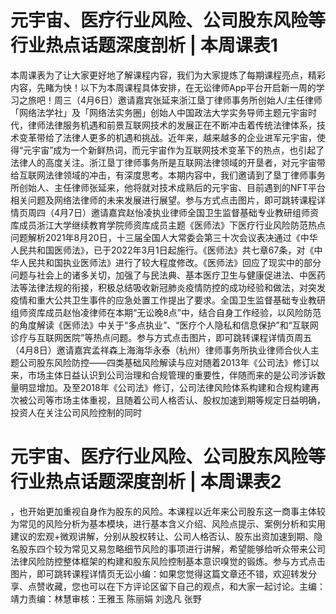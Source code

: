 # 元宇宙、医疗行业风险、公司股东风险等行业热点话题深度剖析 | 本周课表1

本周课表为了让大家更好地了解课程内容，我们为大家提炼了每期课程亮点，精彩内容，先睹为快！以下为本周课程具体安排，在无讼律师App平台开启新一周的学习之旅吧！周三（4月6日）邀请嘉宾张延来浙江垦丁律师事务所创始人/主任律师「网络法学社」及「网络法实务圈」创始人中国政法大学实务导师主题元宇宙时代，律师法律服务机遇和前景互联网技术的发展正在不断冲击着传统法律体系，技术变革带给了法律人更多的机遇和挑战。近年来，越来越多的企业进军元宇宙，使得“元宇宙”成为一个新鲜热词，而元宇宙作为互联网技术变革下的热点，也引起了法律人的高度关注。浙江垦丁律师事务所是互联网法律领域的开垦者，对元宇宙带给互联网法律领域的冲击，有深度思考。本期内容中，我们邀请到了垦丁律师事务所创始人、主任律师张延来，他将就对技术成熟后的元宇宙、目前遇到的NFT平台相关问题及网络法律师的未来发展进行展望。参与方式点击图片，即可跳转课程详情页周四（4月7日）邀请嘉宾赵怡凌执业律师全国卫生监督基础专业教研组师资库成员浙江大学继续教育学院师资库成员主题《医师法》下医疗行业风险防范热点问题解析2021年8月20日，十三届全国人大常委会第三十次会议表决通过《中华人民共和国医师法》，已于2022年3月1日起施行。《医师法》共七章67条，对《中华人民共和国执业医师法》进行了较大程度修改。《医师法》回应了现实中的部分问题与社会上的诸多关切，加强了与民法典、基本医疗卫生与健康促进法、中医药法等法律法规的衔接，积极总结吸收新冠肺炎疫情防控的成功经验和做法，对突发疫情和重大公共卫生事件的应急处置工作提出了要求。全国卫生监督基础专业教研组师资库成员赵怡凌律师在本期“无讼晚8点”中，结合自身工作经验，以风险防范的角度解读《医师法》中关于“多点执业”、“医疗个人隐私和信息保护”和“互联网诊疗与互联网医院”等热点问题。参与方式点击图片，即可跳转课程详情页周五（4月8日）邀请嘉宾孟祥森上海海华永泰（杭州）律师事务所执业律师合伙人主题公司股东风险防控——四类基础风险解读与应对随着2013年《公司法》修订以来，市场主体日益认识到公司治理和合规管理的重要性，伴随而来的是公司涉诉数量明显增加。及至2018年《公司法》修订，公司法律风险体系构建和合规构建再次被公司等市场主体重视，且随着公司人格否认、股权加速到期等规定日益明确，投资人在关注公司风险控制的同时

# 元宇宙、医疗行业风险、公司股东风险等行业热点话题深度剖析 | 本周课表2

，也开始更加重视自身作为股东的风险。本课程以近年来公司股东这一商事主体较为常见的风险分析为基本模块，进行基本含义介绍、风险点提示、案例分析和实用建议的宏观+微观讲解，分别从股权转让、公司人格否认、股东出资加速到期、隐名股东四个较为常见又易忽略细节风险的事项进行讲解，希望能够给听众带来公司法律风险防控整体框架的构建和股东风险控制基本意识嗅觉的锻炼。参与方式点击图片，即可跳转课程详情页无讼小编：如果您觉得这篇文章还不错，欢迎转发分享、点赞收藏，您也可以在下方评论区留下自己的观点，和大家一起讨论。主编：靖力责编：林慧审核：王雅玉 陈丽娟 刘逸凡 张野

